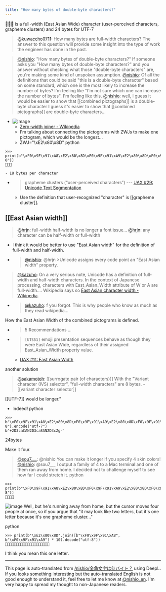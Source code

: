 ```yaml
---
title: "How many bytes of double-byte characters?"
---
```


👨‍👩‍👦 is a full-width (East Asian Wide) character (user-perceived characters, grapheme clusters) and 24 bytes for UTF-7

> [@kuwaccho0711](https://twitter.com/kuwaccho0711/status/1605408243689623553?s=46&t=5XPcp5O9XCrSUKkLORvGGQ): How many bytes are full-width characters?
> The answer to this question will provide some insight into the type of work the engineer has done in the past.

> [@nishio](https://twitter.com/nishio/status/1605528444795703297?s=20&t=oi37AaY87BoJTMiIAzbuKA): "How many bytes of double-byte characters?" If someone asks you "How many bytes of double-byte characters?" and you answer without checking what those "double-byte characters" are, you're making some kind of unspoken assumption.
> [@nishio](https://twitter.com/nishio/status/1605528899458199552?s=20&t=oi37AaY87BoJTMiIAzbuKA): Of all the definitions that could be said "this is a double-byte character" based on some standard, which one is the most likely to increase the number of bytes? I'm feeling like "I'm not sure which one can increase the number of bytes". I'm feeling like this.
> [@nishio](https://twitter.com/nishio/status/1605529701266509824?s=20&t=oi37AaY87BoJTMiIAzbuKA): well, I guess it would be easier to show that [[combined pictographs]] is a double-byte character I guess it's easier to show that [[combined pictographs]] are double-byte characters...
- ![image](https://gyazo.com/0e6c8d06975b41a46e523853e18ad073/thumb/1000)
    - [Zero-width joiner - Wikipedia](https://en.wikipedia.org/wiki/Zero-width_joiner)
    - I'm talking about connecting the pictograms with ZWJs to make one pictogram, which would be the longest...
    - ZWJ="\xE2\x80\x8D"
python

```
>>> print(b"\xF0\x9F\x91\xA8\xE2\x80\x8D\xF0\x9F\x91\xA9\xE2\x80\x8D\xF0\x9F\x91\xA6".decode("utf-8"))
👨‍👩‍👦
```

    - 18 bytes per character
- > grapheme clusters (“user-perceived characters”) --- [UAX #29: Unicode Text Segmentation](https://unicode.org/reports/tr29/)
    - Use the definition that user-recognized "character" is [[grapheme cluster]].

## [[East Asian width]]
> [@hrjn](https://twitter.com/hrjn/status/1605533390572113920?s=20&t=oi37AaY87BoJTMiIAzbuKA): full-width half-width is no longer a font issue...
> [@hrjn](https://twitter.com/hrjn/status/1605533475490082818?s=20&t=oi37AaY87BoJTMiIAzbuKA): any character can be half-width or full-width
- I think it would be better to use "East Asian width" for the definition of full-width and half-width.
- > [@nishio](https://twitter.com/nishio/status/1605535291141488646?s=20&t=oi37AaY87BoJTMiIAzbuKA): @hrjn >Unicode assigns every code point an "East Asian width" property.

> [@kazuho](https://twitter.com/kazuho/status/1605772081538269184?s=46&t=5XPcp5O9XCrSUKkLORvGGQ): On a very serious note, Unicode has a definition of full-width and half-width characters. In the context of Japanese processing, characters with East_Asian_Width attribute of W or A are full-width.... Wikipedia says so [East Asian character width - Wikipedia](https://ja.wikipedia.org/wiki/東アジアの文字幅).
- > [@kazuho](https://twitter.com/kazuho/status/1605774154644348929?s=20&t=-992ptNNIT8D9zREo7QN8w): f you forgot. This is why people who know as much as they read wikipedia...

How the East Asian Width of the combined pictograms is defined.
- > 5 Recommendations ...
- >  `[UTS51]` emoji presentation sequences behave as though they were East Asian Wide, regardless of their assigned East_Asian_Width property value.
    - [UAX #11: East Asian Width](https://www.unicode.org/reports/tr11/tr11-39.html)

another solution
> [@sakamotoh](https://twitter.com/sakamotoh/status/1605543944955351042?s=20&t=oi37AaY87BoJTMiIAzbuKA): [[surrogate pair (of characters)]] With the "Variant character (IVS) selector", "full-width characters" are 8 bytes.
    - [[variant character selector]]

[[UTF-7]] would be longer."
- Indeed!
python

```
>>> b"\xF0\x9F\x91\xA8\xE2\x80\x8D\xF0\x9F\x91\xA9\xE2\x80\x8D\xF0\x9F\x91\xA6".decode("utf-8").encode("utf-7")
b'+2D3caCAN2D3caSAN2D3cZg-'
```

24bytes

Make it four.
> [@sou7___](https://twitter.com/sou7___/status/1606265691392221184?s=20&t=I6FunGmb-H4mRZ2U5IrNcw): @nishio You can make it longer if you specify 4 skin colors!
> [@nishio](https://twitter.com/nishio/status/1606267624941305858?s=20&t=I6FunGmb-H4mRZ2U5IrNcw): @sou7___ I output a family of 4 to a Mac terminal and one of them ran away from home. I decided not to challenge myself to see how far I could stretch it.
python

```
>>> print(b"\xF0\x9F\x91\xA8\xE2\x80\x8D\xF0\x9F\x91\xA9\xE2\x80\x8D\xF0\x9F\x91\xA6\xE2\x80\x8D\xF0\x9F\x91\xA7".decode("utf-8"))
👨‍👩‍👦‍👧
```

![image](https://gyazo.com/6f6aaf97f14efd7bf902f0e5e46f6f74/thumb/1000)
Well, but he's running away from home, but the cursor moves four people at once, so if you argue that "it may look like two letters, but it's one letter because it's one grapheme cluster..."

python

```
>>> print(b"\xE2\x80\x8D".join([b"\xF0\x9F\x91\xA8", b"\xF0\x9F\x91\xA9"] * 10).decode("utf-8"))
👨‍👩‍👨‍👩‍👨‍👩‍👨‍👩‍👨‍👩‍👨‍👩‍👨‍👩‍👨‍👩‍👨‍👩‍👨‍👩
```

I think you mean this one letter.

---
This page is auto-translated from [/nishio/全角文字は何バイト？](https://scrapbox.io/nishio/全角文字は何バイト？) using DeepL. If you looks something interesting but the auto-translated English is not good enough to understand it, feel free to let me know at [@nishio_en](https://twitter.com/nishio_en). I'm very happy to spread my thought to non-Japanese readers.
